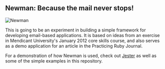 
## Newman: Because the mail never stops!

![Newman](http://i.imgur.com/92bZB.jpg)

This is going to be an experiment in building a simple framework for developing
email-based applications. It is based on ideas from an exercise in 
Mendicant University's January 2012 core skills course, and also serves as a
demo application for an article in the Practicing Ruby Journal.

For a demonstration of how Newman is used, check out
[Jester](http://github.com/mendicant-university/jester) as well as some of the
simple examples in this repository.
